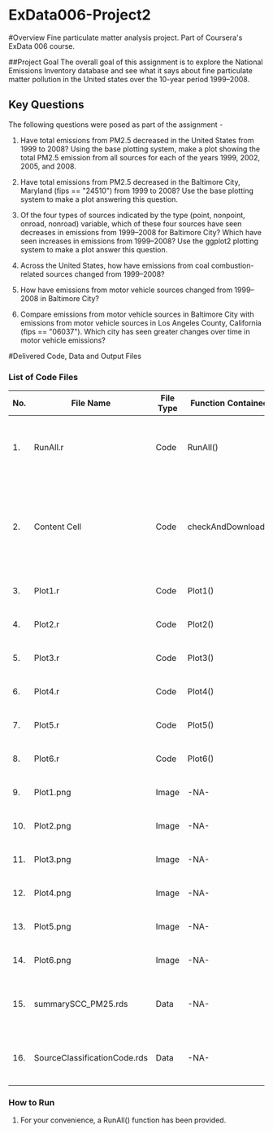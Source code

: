 ExData006-Project2
==================

#Overview
Fine particulate matter analysis project. Part of Coursera's ExData 006 course.

##Project Goal
The overall goal of this assignment is to explore the National Emissions Inventory database and see what it says about fine particulate matter pollution in the United states over the 10-year period 1999–2008.

## Key Questions
The following questions were posed as part of the assignment -

1. Have total emissions from PM2.5 decreased in the United States from 1999 to 2008? Using the base plotting system, make a plot showing the total PM2.5 emission from all sources for each of the years 1999, 2002, 2005, and 2008.

2. Have total emissions from PM2.5 decreased in the Baltimore City, Maryland (fips == "24510") from 1999 to 2008? Use the base plotting system to make a plot answering this question.

3. Of the four types of sources indicated by the type (point, nonpoint, onroad, nonroad) variable, which of these four sources have seen decreases in emissions from 1999–2008 for Baltimore City? Which have seen increases in emissions from 1999–2008? Use the ggplot2 plotting system to make a plot answer this question.

4. Across the United States, how have emissions from coal combustion-related sources changed from 1999–2008?

5. How have emissions from motor vehicle sources changed from 1999–2008 in Baltimore City?

6. Compare emissions from motor vehicle sources in Baltimore City with emissions from motor vehicle sources in Los Angeles County, California (fips == "06037"). Which city has seen greater changes over time in motor vehicle emissions?
 
#Delivered Code, Data and Output Files

### List of Code Files

| No. | File Name | File Type | Function Contained | Description |
| ------------- | ------------- |------------- |------------- |------------- |
| 1.   |  RunAll.r           | Code       | RunAll()           |The purpose is to invoke all the other code in one go. |
| 2.   | Content Cell  | Code       | checkAndDownload() |Used internally by all other files to check if the data files are available in the path.
| 3.   |  Plot1.r           | Code       | Plot1()            | Produces the first plot.                              |
| 4.   |  Plot2.r           | Code       | Plot2()            | Produces the second plot.                             |
| 5.   |  Plot3.r           | Code       | Plot3()            | Produces the third plot.                              |
| 6.   |  Plot4.r           | Code       | Plot4()            | Produces the fourth plot.                             |
| 7.   |  Plot5.r           | Code       | Plot5()            | Produces the fifth plot.                              |
| 8.   |  Plot6.r           | Code       | Plot6()            | Produces the sixth plot.                              |
| 9.   |  Plot1.png         | Image      | -NA-               | Output from running Plot1()                           |
| 10.  |  Plot2.png         | Image      | -NA-               | Output from running Plot1()                           |
| 11.  |  Plot3.png         | Image      | -NA-               | Output from running Plot1()                           |
| 12.  |  Plot4.png         | Image      | -NA-               | Output from running Plot1()                           |
| 13.  |  Plot5.png         | Image      | -NA-               | Output from running Plot1()                           |
| 14.  |  Plot6.png         | Image      | -NA-               | Output from running Plot1()                           |
| 15.  | summarySCC_PM25.rds | Data       | -NA-               | Data downloaded from course website - Input           |
| 16.  | SourceClassificationCode.rds | Data       | -NA-   | Data downloaded from course website - Input           |


### How to Run
1. For your convenience, a RunAll() function has been provided. 
